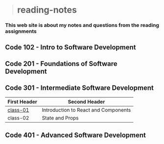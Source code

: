 ># reading-notes

### This web site is about my notes and questions from the reading assignments 

## Code 102 - Intro to Software Development
## Code 201 - Foundations of Software Development
## Code 301 - Intermediate Software Development
| First Header  | Second Header |
| ------------- | ------------- |
|  [class-01](./class-01.md)     | Introduction to React and Components  |
| class-02      | State and Props |
## Code 401 - Advanced Software Development